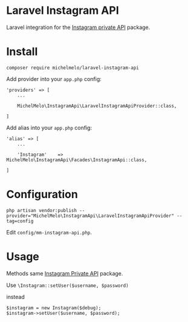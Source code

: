# Laravel Instagram API 

Laravel integration for the [Instagram private API](https://github.com/mgp25/Instagram-API/) package.


# Install

`composer require michelmelo/laravel-instagram-api`

Add provider into your `app.php` config:

```
'providers' => [
    ...
    
    MichelMelo\InstagramApi\LaravelInstagramApiProvider::class,
    
]

```

Add alias into your `app.php` config:
```
'alias' => [
    ...
    
    'Instagram'    => MichelMelo\InstagramApi\Facades\InstagramApi::class,
    
]

```

# Configuration

```shell
php artisan vendor:publish --provider="MichelMelo\InstagramApi\LaravelInstagramApiProvider" --tag=config
```

Edit `config/mm-instagram-api.php`.

# Usage

Methods same [Instagram Private API](https://github.com/mgp25/Instagram-API/) package.

Use 
```\Instagram::setUser($username, $password)``` 

instead 

```
$instagram = new Instagram($debug);
$instagram->setUser($username, $password);
```
